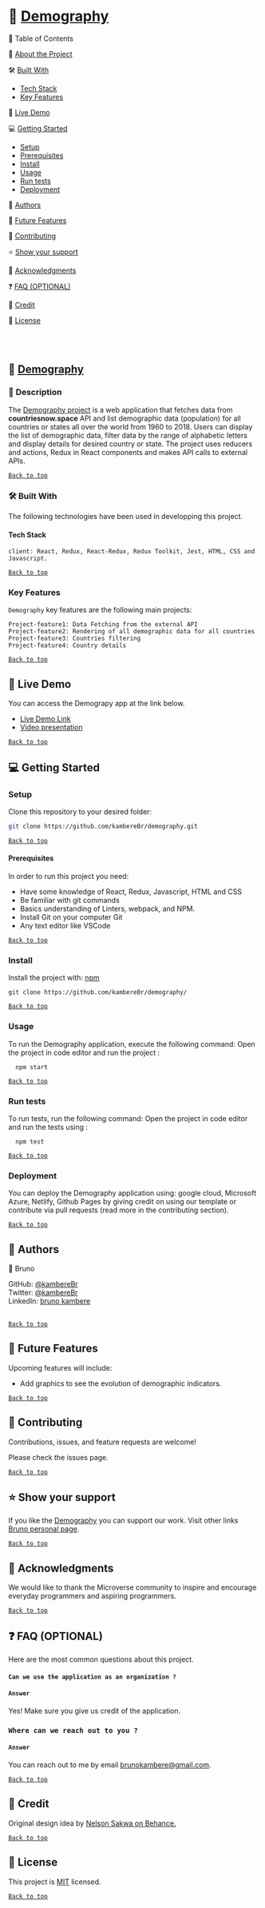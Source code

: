 <a name="readme-top"></a>
# 📖 [Demography](#Demography)

📗 Table of Contents

📖 [About the Project](#about-the-project)

🛠 [Built With](#built-with)

- [Tech Stack](#tech-stack)
- [Key Features](#key-features)

🚀 [Live Demo](#live-demo)

💻 [Getting Started](#getting-started)

- [Setup](#setup)
- [Prerequisites](#prerequisites)
- [Install](#install)
- [Usage](#usage)
- [Run tests](#run-test)
- [Deployment](#deployment)

👥 [Authors](#authors)

🔭 [Future Features](#future-features)

🤝 [Contributing](#contributing)

⭐️ [Show your support](#show-your-support)

🙏 [Acknowledgments](#acknowledgment)

❓ [FAQ (OPTIONAL)](#faq)

📝 [Credit](#credit)

📝 [License](#licence)

<br><br>

## 📖 [Demography](#Demography)
### 📖 <a name="about-the-project">Description </a>

The [Demography project](https://github.com/kambereBr/demography) is a web application that fetches data from <b>countriesnow.space</b> API and list demographic data (population) for all countries or states all over the world from 1960 to 2018. Users can display the list of demographic data, filter data by the range of alphabetic letters and display details for desired country or state. The project uses reducers and actions, Redux in React components and makes API calls to external APIs.

[`Back to top`](#readme-top)

### 🛠 <a name="project-built-with">Built With </a>
The following technologies have been used in developping this project. 

#### <a name="tech-stack"> Tech Stack
</a>

```[Tech-stack]
client: React, Redux, React-Redux, Redux Toolkit, Jest, HTML, CSS and Javascript.
````

[`Back to top`](#readme-top)

### <a name="key-features"> Key Features </a>

`Demography` key features are the following main projects:

```
Project-feature1: Data Fetching from the external API 
Project-feature2: Rendering of all demographic data for all countries
Project-feature3: Countries filtering
Project-feature4: Country details
```

[`Back to top`](#readme-top)

## 🚀 <a name="live-demo"> Live Demo </a>

You can access the Demograpy app at the link below.

- [Live Demo Link](https://kamberebr.github.io/demography/)
- [Video presentation](https://www.loom.com/share/3ca14167ed6c472a93f548b6833229b4)

[`Back to top`](#readme-top)


## 💻 <a name="getting-started"> Getting Started </a>

### <a name="setup"> Setup </a>
Clone this repository to your desired folder:

```sh
git clone https://github.com/kambereBr/demography.git

```
[`Back to top`](#readme-top)

#### <a name="prerequisites"> Prerequisites</a>
In order to run this project you need:
- Have some knowledge of React, Redux, Javascript, HTML and CSS
- Be familiar with git commands
- Basics understanding of Linters, webpack, and NPM.
- Install Git on your computer Git
- Any text editor like VSCode

[`Back to top`](#readme-top)

### <a name="install">Install</a>
Install the project with: [npm](https://www.npmjs.com/)

```[npm]
git clone https://github.com/kambereBr/demography/

```

[`Back to top`](#readme-top)

### <a name="usage">Usage</a>
To run the Demography application, execute the following command: Open the project in code editor and run the project :
```
  npm start
```

[`Back to top`](#readme-top)

### <a name="run-test">Run tests</a>
To run tests, run the following command: Open the project in code editor and run the tests using :
```
  npm test
```

[`Back to top`](#readme-top)

### <a name="deployment">Deployment</a>
You can deploy the Demography application using: google cloud, Microsoft Azure, Netlify, Github Pages by giving credit on using our template or contribute via pull requests (read more in the contributing section).

[`Back to top`](#readme-top)

## 👥 <a name="authors">Authors</a>

👤 Bruno

GitHub: [@kambereBr](https://github.com/kambereBr)
<br> Twitter: [@kambereBr](https://twitter.com/kambereBr)
<br> LinkedIn: [bruno kambere](https://www.linkedin.com/in/bruno-kambere-399447138/)
<br><br>

[`Back to top`](#readme-top)

## 🔭 <a name="future-features">Future Features</a>
Upcoming features will include:
- Add graphics to see the evolution of demographic indicators.
 
[`Back to top`](#readme-top)

## 🤝 <a name="contrubuting">Contributing</a>
Contributions, issues, and feature requests are welcome!

Please check the issues page.

[`Back to top`](#readme-top)

## ⭐️ <a name="show-your-support">Show your support</a>
If you like the [Demography]() you can support our work. Visit other links [Bruno personal page](https://kamberebr.github.io/Portfolio/).


[`Back to top`](#readme-top)

## 🙏 <a name="acknowledgments">Acknowledgments</a>
We would like to thank the Microverse community to inspire and encourage everyday programmers and aspiring programmers.
 
[`Back to top`](#readme-top)

## ❓ <a name="faq">FAQ (OPTIONAL)</a>
Here are the most common questions about this project.

#### `Can we use the application as an organization ?`

#### `Answer`
Yes! Make sure you give us credit of the application. 

### `Where can we reach out to you ?`

#### `Answer`
You can reach out to me by email [brunokambere@gmail.com](brunokambere@gmail.com).

[`Back to top`](#readme-top)

## 📝 <a name="credit">Credit</a>
Original design idea by [Nelson Sakwa on Behance.](https://www.behance.net/sakwadesignstudio)

[`Back to top`](#readme-top)

## 📝 <a name="licence">License</a>
This project is [MIT](LICENSE) licensed.

[`Back to top`](#readme-top)
